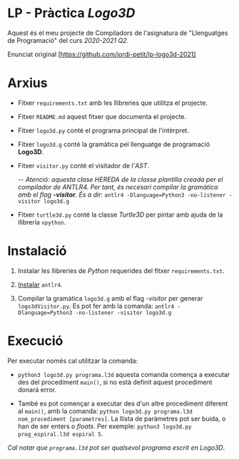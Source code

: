 # LP - Pràctica *Logo3D*

Aquest és el meu projecte de Compiladors de l'asignatura de "Llenguatges de Programació" del curs *2020-2021 Q2*.

Enunciat original [https://github.com/jordi-petit/lp-logo3d-2021]


# Arxius

- Fitxer `requirements.txt` amb les llibreries que utilitza el projecte.

- Fitxer `README.md` aquest fitxer que documenta el projecte.

- Fitxer `logo3d.py` conté el programa principal de l'intèrpret. 

- Fitxer `logo3d.g` conté la gramàtica pel llenguatge de programació **Logo3D**.

- Fitxer `visitor.py` conté el visitador de l'*AST*. 
	
	-- *Atenció:  aquesta clase HEREDA de la classe plantilla creada per el compilador de ANTLR4. Per tant, és necesari compilar la gramàtica amb el flag **-visitor**. És a dir:* `antlr4 -Dlanguage=Python3 -no-listener -visitor logo3d.g`

- Fitxer `turtle3d.py` conté la classe *Turtle3D* per pintar amb ajuda de la llibrería `vpython`.

# Instalació 

1. Instalar les llibreries de *Python* requerides del fitxer `requirements.txt`.

2. [Instalar](https://github.com/antlr/antlr4/blob/master/doc/getting-started.md#installation) `antlr4`. 

3. Compilar la gramàtica `logo3d.g` amb el flag *-visitor* per generar `logo3dVisitor.py`. Es pot fer amb la comanda:
`antlr4 -Dlanguage=Python3 -no-listener -visitor logo3d.g` 


# Execució

Per executar només cal utilitzar la comanda:

- `python3 logo3d.py programa.l3d` aquesta comanda comença a executar des del procediment `main()`, si no està definit aquest procediment donará error. 

- També es pot començar a executar des d'un altre procediment diferent al `main()`, amb la comanda:
`python logo3d.py programa.l3d nom_procediment [parametres]`. La llista de paràmetres pot ser buida, o han de ser enters o *floats*. Per exemple: `python3 logo3d.py prog_espiral.l3d espiral 5`.

*Cal notar que `programa.l3d` pot ser qualsevol programa escrit en Logo3D*.

